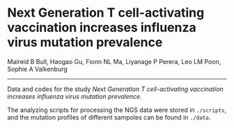 # Next Generation T cell-activating vaccination increases influenza virus mutation prevalence
Maireid B Bull, Haogao Gu, Fionn NL Ma, Liyanage P Perera, Leo LM Poon, Sophie A Valkenburg

---

Data and codes for the study *Next Generation T cell-activating vaccination increases influenza virus mutation prevalence*.

The analyzing scripts for processing the NGS data were stored in `./scripts`, and the mutation profiles of different sampoles can be found in `./data`.
